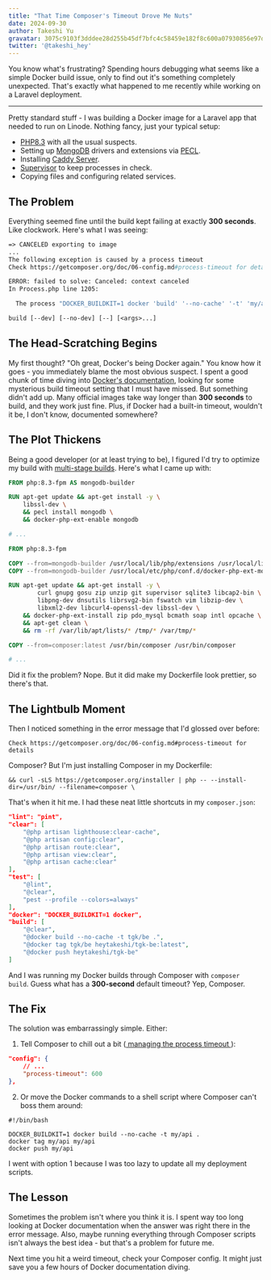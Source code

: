 ```yaml
---
title: "That Time Composer's Timeout Drove Me Nuts"
date: 2024-09-30
author: Takeshi Yu
gravatar: 3075c9103f3dddee28d255b45df7bfc4c58459e182f8c600a07930856e97dc39
twitter: '@takeshi_hey'
---
```


You know what's frustrating? Spending hours debugging what seems like a simple Docker build issue, only to find out it's something completely unexpected. That's exactly what happened to me recently while working on a Laravel deployment.

---

Pretty standard stuff - I was building a Docker image for a Laravel app that needed to run on Linode. Nothing fancy, just your typical setup:

* [PHP8.3](https://www.php.net/releases/8.3/en.php) with all the usual suspects.
* Setting up [MongoDB](https://www.mongodb.com/docs/drivers/php-drivers/) drivers and extensions via [PECL](https://pecl.php.net).
* Installing [Caddy Server](https://caddyserver.com).
* [Supervisor](http://supervisord.org) to keep processes in check.
* Copying files and configuring related services.

## The Problem

Everything seemed fine until the build kept failing at exactly **300 seconds**. Like clockwork. Here's what I was seeing:

```dockerfile
=> CANCELED exporting to image                                                                                       37.6s
...
The following exception is caused by a process timeout
Check https://getcomposer.org/doc/06-config.md#process-timeout for details

ERROR: failed to solve: Canceled: context canceled
In Process.php line 1205:

  The process "DOCKER_BUILDKIT=1 docker 'build' '--no-cache' '-t' 'my/api' '.'" exceeded the timeout of 300 seconds.

build [--dev] [--no-dev] [--] [<args>...]
```

## The Head-Scratching Begins

My first thought? "Oh great, Docker's being Docker again." You know how it goes - you immediately blame the most obvious suspect. I spent a good chunk of time diving into [Docker's  documentation](https://docs.docker.com/get-started/), looking for some mysterious build timeout setting that I must have missed. But something didn't add up. Many official images take way longer than **300 seconds** to build, and they work just fine. Plus, if Docker had a built-in timeout, wouldn't it be, I don't know, documented somewhere?

## The Plot Thickens

Being a good developer (or at least trying to be), I figured I'd try to optimize my build with [multi-stage builds](https://docs.docker.com/build/building/multi-stage/). Here's what I came up with:

```dockerfile
FROM php:8.3-fpm AS mongodb-builder

RUN apt-get update && apt-get install -y \
    libssl-dev \
    && pecl install mongodb \
    && docker-php-ext-enable mongodb

# ...

FROM php:8.3-fpm

COPY --from=mongodb-builder /usr/local/lib/php/extensions /usr/local/lib/php/extensions
COPY --from=mongodb-builder /usr/local/etc/php/conf.d/docker-php-ext-mongodb.ini /usr/local/etc/php/conf.d/

RUN apt-get update && apt-get install -y \
        curl gnupg gosu zip unzip git supervisor sqlite3 libcap2-bin \
        libpng-dev dnsutils librsvg2-bin fswatch vim libzip-dev \
        libxml2-dev libcurl4-openssl-dev libssl-dev \
    && docker-php-ext-install zip pdo_mysql bcmath soap intl opcache \
    && apt-get clean \
    && rm -rf /var/lib/apt/lists/* /tmp/* /var/tmp/*

COPY --from=composer:latest /usr/bin/composer /usr/bin/composer

# ...
```

Did it fix the problem? Nope. But it did make my Dockerfile look prettier, so there's that.

## The Lightbulb Moment

Then I noticed something in the error message that I'd glossed over before:

```shell
Check https://getcomposer.org/doc/06-config.md#process-timeout for details
```

Composer? But I'm just installing Composer in my Dockerfile:

```shell
&& curl -sLS https://getcomposer.org/installer | php -- --install-dir=/usr/bin/ --filename=composer \
```

That's when it hit me. I had these neat little shortcuts in my `composer.json`:

```json
"lint": "pint",
"clear": [
    "@php artisan lighthouse:clear-cache",
    "@php artisan config:clear",
    "@php artisan route:clear",
    "@php artisan view:clear",
    "@php artisan cache:clear"
],
"test": [
    "@lint",
    "@clear",
    "pest --profile --colors=always"
],
"docker": "DOCKER_BUILDKIT=1 docker",
"build": [
    "@clear",
    "@docker build --no-cache -t tgk/be .",
    "@docker tag tgk/be heytakeshi/tgk-be:latest",
    "@docker push heytakeshi/tgk-be"
]
```

And I was running my Docker builds through Composer with `composer build`. Guess what has a **300-second** default timeout? Yep, Composer.

## The Fix

The solution was embarrassingly simple. Either:

1. Tell Composer to chill out a bit ([ managing the process timeout ](https://getcomposer.org/doc/articles/scripts.md#managing-the-process-timeout)):

```json
"config": {
    // ...
    "process-timeout": 600
},
```

2. Or move the Docker commands to a shell script where Composer can't boss them around:

```shell
#!/bin/bash

DOCKER_BUILDKIT=1 docker build --no-cache -t my/api .
docker tag my/api my/api
docker push my/api
```

I went with option 1 because I was too lazy to update all my deployment scripts.

## The Lesson

Sometimes the problem isn't where you think it is. I spent way too long looking at Docker documentation when the answer was right there in the error message. Also, maybe running everything through Composer scripts isn't always the best idea - but that's a problem for future me.

Next time you hit a weird timeout, check your Composer config. It might just save you a few hours of Docker documentation diving.
